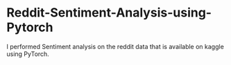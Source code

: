 # Reddit-Sentiment-Analysis-using-Pytorch
I performed Sentiment analysis on the reddit data that is available on kaggle using PyTorch.

